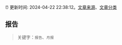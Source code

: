 :alarm_clock: 更新时间: 2024-04-22 22:38:12。[文章来源](/README.md)、[文章分类](/TAGS.md)

## 报告


> 关键字：`报告`、`月报`



